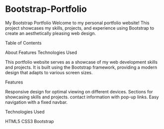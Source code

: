 # Bootstrap-Portfolio

My Bootstrap Portfolio
Welcome to my personal portfolio website! This project showcases my skills, projects, and experience using Bootstrap to create an aesthetically pleasing web design.

Table of Contents

About
Features
Technologies Used

This portfolio website serves as a showcase of my web development skills and projects. It is built using the Bootstrap framework, providing a modern design that adapts to various screen sizes.

Features

Responsive design for optimal viewing on different devices.
Sections for showcasing skills and projects.
contact information with pop-up links.
Easy navigation with a fixed navbar.

Technologies Used

HTML5
CSS3
Bootstrap